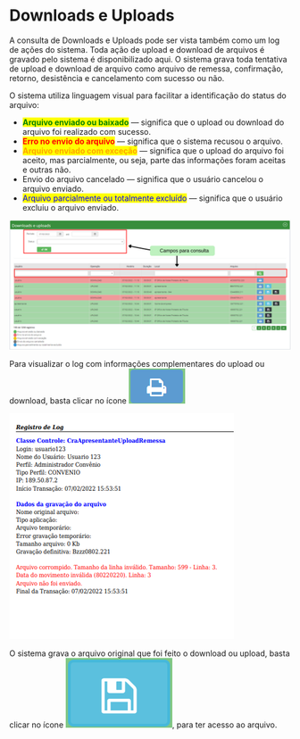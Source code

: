 # Downloads e Uploads

A consulta de Downloads e Uploads pode ser vista também como um log de ações do sistema. Toda ação de upload e download de arquivos é gravado pelo sistema é disponibilizado aqui. O sistema grava toda tentativa de upload e download de arquivo como arquivo de remessa, confirmação, retorno, desistência e cancelamento com sucesso ou não.

O sistema utiliza  linguagem visual para facilitar a identificação do status do arquivo:

* <mark style="color:green;">**Arquivo enviado ou baixado**</mark> — significa que o upload ou download do arquivo foi realizado com sucesso.
* <mark style="color:red;">**Erro no envio do arquivo**</mark> — significa que o sistema recusou o arquivo.
* <mark style="color:orange;">**Arquivo enviado com exceção**</mark> — significa que o upload do arquivo foi aceito, mas parcialmente, ou seja, parte das informações foram aceitas e outras não.
* Envio do arquivo cancelado — significa que o usuário cancelou o arquivo enviado.
* <mark style="color:blue;">Arquivo parcialmente ou totalmente excluído</mark> — significa que o usuário excluiu o arquivo enviado.

![](<../../.gitbook/assets/Campos para consulta.png>)

&#x20; Para visualizar o log com informações complementares do upload ou download, basta clicar no ícone  ![](<../../.gitbook/assets/image (28).png>)

![](<../../.gitbook/assets/image (12).png>)

O sistema grava o arquivo original que foi feito o download ou upload, basta clicar no ícone ![](<../../.gitbook/assets/image (6).png>), para ter acesso ao arquivo.
